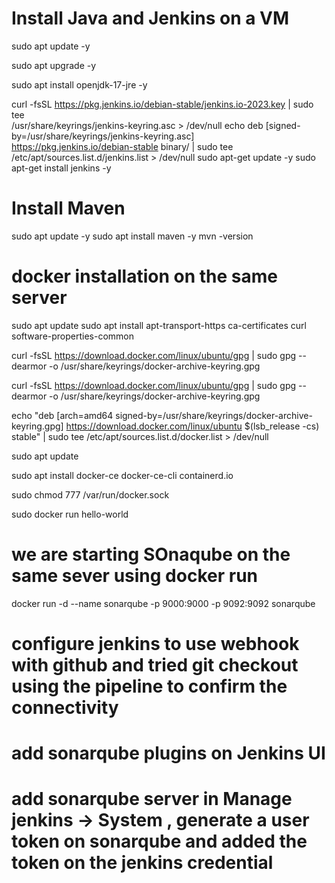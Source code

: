 # Install Java and Jenkins on a VM

sudo apt update -y

sudo apt upgrade -y

sudo apt install openjdk-17-jre -y

curl -fsSL https://pkg.jenkins.io/debian-stable/jenkins.io-2023.key | sudo tee \
  /usr/share/keyrings/jenkins-keyring.asc > /dev/null
echo deb [signed-by=/usr/share/keyrings/jenkins-keyring.asc] \
  https://pkg.jenkins.io/debian-stable binary/ | sudo tee \
  /etc/apt/sources.list.d/jenkins.list > /dev/null
sudo apt-get update -y
sudo apt-get install jenkins -y

# Install Maven
sudo apt update -y
sudo apt install maven -y
mvn -version

# docker installation on the same server

sudo apt update
sudo apt install apt-transport-https ca-certificates curl software-properties-common

curl -fsSL https://download.docker.com/linux/ubuntu/gpg | sudo gpg --dearmor -o /usr/share/keyrings/docker-archive-keyring.gpg

curl -fsSL https://download.docker.com/linux/ubuntu/gpg | sudo gpg --dearmor -o /usr/share/keyrings/docker-archive-keyring.gpg


echo "deb [arch=amd64 signed-by=/usr/share/keyrings/docker-archive-keyring.gpg] https://download.docker.com/linux/ubuntu $(lsb_release -cs) stable" | sudo tee /etc/apt/sources.list.d/docker.list > /dev/null


sudo apt update

sudo apt install docker-ce docker-ce-cli containerd.io

sudo chmod 777 /var/run/docker.sock

sudo docker run hello-world

# we are starting SOnaqube on the same sever using docker run
docker run -d --name sonarqube -p 9000:9000 -p 9092:9092 sonarqube

# configure jenkins to use webhook with github and tried git checkout using the pipeline to confirm the connectivity

# add sonarqube plugins on Jenkins UI

# add sonarqube server in Manage jenkins -> System  , generate a user token on sonarqube and added the token on the jenkins credential